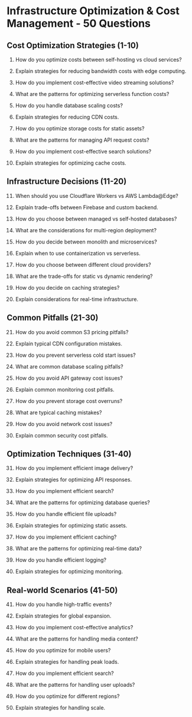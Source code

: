 # Infrastructure Optimization & Cost Management - 50 Questions

## Cost Optimization Strategies (1-10)

1. How do you optimize costs between self-hosting vs cloud services?

2. Explain strategies for reducing bandwidth costs with edge computing.

3. How do you implement cost-effective video streaming solutions?

4. What are the patterns for optimizing serverless function costs?

5. How do you handle database scaling costs?

6. Explain strategies for reducing CDN costs.

7. How do you optimize storage costs for static assets?

8. What are the patterns for managing API request costs?

9. How do you implement cost-effective search solutions?

10. Explain strategies for optimizing cache costs.

## Infrastructure Decisions (11-20)

11. When should you use Cloudflare Workers vs AWS Lambda@Edge?

12. Explain trade-offs between Firebase and custom backend.

13. How do you choose between managed vs self-hosted databases?

14. What are the considerations for multi-region deployment?

15. How do you decide between monolith and microservices?

16. Explain when to use containerization vs serverless.

17. How do you choose between different cloud providers?

18. What are the trade-offs for static vs dynamic rendering?

19. How do you decide on caching strategies?

20. Explain considerations for real-time infrastructure.

## Common Pitfalls (21-30)

21. How do you avoid common S3 pricing pitfalls?

22. Explain typical CDN configuration mistakes.

23. How do you prevent serverless cold start issues?

24. What are common database scaling pitfalls?

25. How do you avoid API gateway cost issues?

26. Explain common monitoring cost pitfalls.

27. How do you prevent storage cost overruns?

28. What are typical caching mistakes?

29. How do you avoid network cost issues?

30. Explain common security cost pitfalls.

## Optimization Techniques (31-40)

31. How do you implement efficient image delivery?

32. Explain strategies for optimizing API responses.

33. How do you implement efficient search?

34. What are the patterns for optimizing database queries?

35. How do you handle efficient file uploads?

36. Explain strategies for optimizing static assets.

37. How do you implement efficient caching?

38. What are the patterns for optimizing real-time data?

39. How do you handle efficient logging?

40. Explain strategies for optimizing monitoring.

## Real-world Scenarios (41-50)

41. How do you handle high-traffic events?

42. Explain strategies for global expansion.

43. How do you implement cost-effective analytics?

44. What are the patterns for handling media content?

45. How do you optimize for mobile users?

46. Explain strategies for handling peak loads.

47. How do you implement efficient search?

48. What are the patterns for handling user uploads?

49. How do you optimize for different regions?

50. Explain strategies for handling scale.